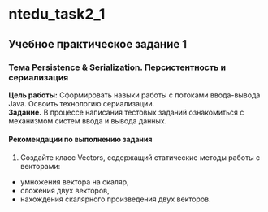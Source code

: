 # ntedu_task2_1  
## Учебное практическое задание 1  
### Тема Persistence & Serialization. Персистентность и сериализация  
**Цель работы:** Сформировать навыки работы с потоками ввода-вывода Java.
Освоить технологию сериализации.  
**Задание.** В процессе написания тестовых заданий ознакомиться с
механизмом систем ввода и вывода данных. 
#### Рекомендации по выполнению задания  
1. Создайте класс Vectors, содержащий статические методы работы с
векторами:  
  - умножения вектора на скаляр,  
  - сложения двух векторов,  
  - нахождения скалярного произведения двух векторов.  
